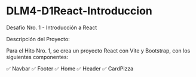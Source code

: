 # DLM4-D1React-Introduccion
Desafío Nro. 1 - Introducción a React

Descripción del Proyecto:

Para el Hito Nro. 1, se crea un proyecto React con Vite y Bootstrap, con los siguientes componentes:

✅ Navbar
✅ Footer
✅ Home
✅ Header
✅ CardPizza

